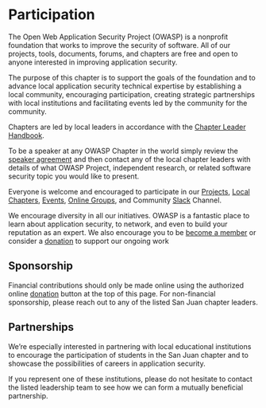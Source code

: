 # Participation

The Open Web Application Security Project (OWASP) is a nonprofit foundation that works to improve the security of software. All of our projects, tools, documents, forums, and chapters are free and open to anyone interested in improving application security.

The purpose of this chapter is to support the goals of the foundation and to advance local application security technical expertise by establishing a local community, encouraging participation, creating strategic partnerships with local institutions and facilitating events led by the community for the community.

Chapters are led by local leaders in accordance with the [Chapter Leader Handbook](https://owasp.org/www-policy/operational/chapter-handbook-existing.html).

To be a speaker at any OWASP Chapter in the world simply review the [speaker agreement](https://owasp.org/www-policy/legal/speaker-agreement.html) and then contact any of the local chapter leaders with details of what OWASP Project, independent research, or related software security topic you would like to present.

Everyone is welcome and encouraged to participate in our [Projects](https://owasp.org/projects), [Local Chapters](https://owasp.org/chapters), [Events](https://owasp.org/events), [Online Groups](https://groups.google.com/a/owasp.com/), and Community [Slack](https://owasp.slack.com/) Channel.

We encourage diversity in all our initiatives. OWASP is a fantastic place to learn about application security, to network, and even to build your reputation as an expert. We also encourage you to be [become a member](https://owasp.org/membership) or consider a [donation](https://owasp.org/donate) to support our ongoing work
## Sponsorship

Financial contributions should only be made online using the authorized online [donation](https://owasp.org/donate) button at the top of this page. For non-financial sponsorship, please reach out to any of the listed San Juan chapter leaders.

## Partnerships

We’re especially interested in partnering with local educational institutions to encourage the participation of students in the San Juan chapter and to showcase the possibilities of careers in application security.

If you represent one of these institutions, please do not hesitate to contact the listed leadership team to see how we can form a mutually beneficial partnership.